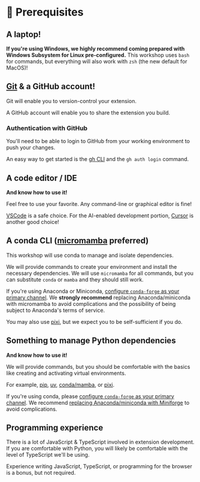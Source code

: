 # 🚦 Prerequisites

## A laptop!

**If you're using Windows, we highly recommend coming prepared with Windows Subsystem for
Linux pre-configured.**
This workshop uses `bash` for commands, but everything will also work with `zsh` (the
new default for MacOS)!


## [Git](https://git-scm.com/downloads) & a GitHub account!

Git will enable you to version-control your extension.

A GitHub account will enable you to share the extension you build.


### Authentication with GitHub

You'll need to be able to login to GitHub from your working environment to push your
changes.

An easy way to get started is the [gh CLI](https://github.com/cli/cli#installation) and
the `gh auth login` command.


## A code editor / IDE

**And know how to use it!**

Feel free to use your favorite.
Any command-line or graphical editor is fine!

[VSCode](https://code.visualstudio.com/) is a safe choice.
For the AI-enabled development portion, [Cursor](https://cursor.com/) is another good
choice!


## A conda CLI ([micromamba](https://mamba.readthedocs.io/en/latest/installation/micromamba-installation.html) preferred)

This workshop will use conda to manage and isolate dependencies.

We will provide commands to create your environment and install the necessary
dependencies.
We will use `micromamba` for all commands, but you can substitute `conda` or `mamba` and
they should still work.

If you're using Anaconda or Miniconda,
[configure `conda-forge` as your primary channel](https://conda-forge.org/docs/user/transitioning_from_defaults/).
We **strongly recommend** replacing Anaconda/miniconda with micromamba to avoid
complications and the possibility of being subject to Anaconda's terms of service.

You may also use [pixi](https://pixi.sh/latest/), but we expect you to be
self-sufficient if you do.


## Something to manage Python dependencies

**And know how to use it!**

We will provide commands, but you should be comfortable with the basics like creating
and activating virtual environments.

For example, [pip](https://pip.pypa.io/en/stable/), [uv](https://docs.astral.sh/uv/),
[conda/mamba](https://conda-forge.org/download/), or
[pixi](https://pixi.sh/latest/).

If you're using conda, please
[configure `conda-forge` as your primary channel](https://conda-forge.org/docs/user/transitioning_from_defaults/).
We recommend [replacing Anaconda/miniconda with Miniforge](https://conda-forge.org/docs/user/transitioning_from_defaults/#uninstalling-anaconda-and-installing-miniforge)
to avoid complications.


## Programming experience

There is a lot of JavaScript & TypeScript involved in extension development.
If you are comfortable with Python, you will likely be comfortable with the level of
TypeScript we'll be using.

Experience writing JavaScript, TypeScript, or programming for the browser is a bonus,
but not required.
